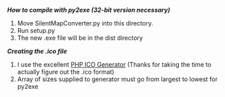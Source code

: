***How to compile with py2exe (32-bit version necessary)***

1. Move SilentMapConverter.py into this directory.
2. Run setup.py
3. The new .exe file will be in the dist directory

***Creating the .ico file***

1. I use the excellent [PHP ICO Generator](https://github.com/chrisbliss18/php-ico) (Thanks for taking the time to actually figure out the .ico format)
2. Array of sizes supplied to generator must go from largest to lowest for py2exe